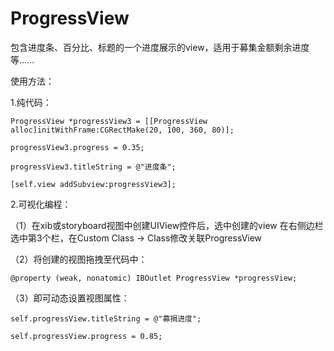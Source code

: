 # ProgressView
包含进度条、百分比、标题的一个进度展示的view，适用于募集金额剩余进度等......

使用方法：

1.纯代码：

    ProgressView *progressView3 = [[ProgressView alloc]initWithFrame:CGRectMake(20, 100, 360, 80)];

    progressView3.progress = 0.35;
    
    progressView3.titleString = @"进度条";
    
    [self.view addSubview:progressView3];
    
2.可视化编程：

（1）在xib或storyboard视图中创建UIView控件后，选中创建的view 在右侧边栏选中第3个栏，在Custom Class -> Class修改关联ProgressView

（2）将创建的视图拖拽至代码中：

    @property (weak, nonatomic) IBOutlet ProgressView *progressView;

（3）即可动态设置视图属性：

    self.progressView.titleString = @"募捐进度";

    self.progressView.progress = 0.85;
    
